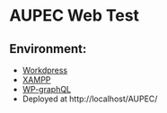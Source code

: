 # AUPEC Web Test
## Environment:
- [Workdpress](https://wordpress.org)
- [XAMPP](https://www.apachefriends.org/de/index.html)
- [WP-graphQL](https://www.wpgraphql.com/)
- Deployed at http://localhost/AUPEC/